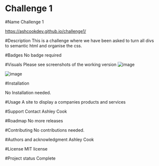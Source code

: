 # Challenge 1

#Name Challenge 1 

https://ashcookdev.github.io/challenge1/

#Description 
This is a challenge where we have been asked to turn all divs to semantic html and organise the css.

#Badges No badge required

#Visuals Please see screenshots of the working version
![image](https://user-images.githubusercontent.com/117311931/225054877-e9510ea8-734c-43dc-93f6-c4522de45fac.png)

![image](https://user-images.githubusercontent.com/117311931/225055607-7eb70cf1-ad08-4583-a8bd-8aa39b69d2eb.png)


#Installation

No Installation needed.

#Usage
A site to display a companies products and services

#Support 
Contact Ashley Cook

#Roadmap 
No more releases

#Contributing 
No contributions needed.

#Authors and acknowledgment Ashley Cook

#License MIT license

#Project status Complete
